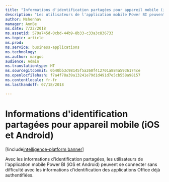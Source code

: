 ```yaml
---
title: "Informations d'identification partagées pour appareil mobile (iOS et Android)"
description: "Les utilisateurs de l'application mobile Power BI peuvent utiliser des informations d'identification partagées avec d'autres applications Microsoft installées sur l'appareil mobile pour un processus de connexion transparent."
author: Mshenhav
manager: AnnBe
ms.date: 7/22/2018
ms.assetid: 579a745d-0cbd-44b9-8b33-c33a3c836733
ms.topic: article
ms.prod: 
ms.service: business-applications
ms.technology: 
ms.author: margoc
audience: Admin
ms.translationtype: HT
ms.sourcegitcommit: 0b40bb3c98145f5a260f412701a884a5936174ce
ms.openlocfilehash: f7a4f78a39a13241e79d1d491d7e5cb558a98157
ms.contentlocale: fr-fr
ms.lasthandoff: 07/18/2018

---
```

# <a name="mobile-shared-credentials-ios-and-android"></a>Informations d'identification partagées pour appareil mobile (iOS et Android)

[!include[intelligence-platform banner](../../includes/intelligence-platform.md)]




Avec les informations d'identification partagées, les utilisateurs de l'application mobile Power BI (iOS et Android) peuvent se connecter sans difficulté avec les informations d'identification des applications Office déjà authentifiées.

